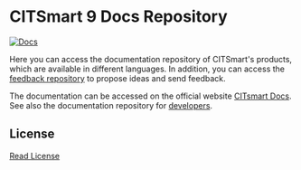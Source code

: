 # CITSmart 9 Docs Repository

[![Docs](https://img.shields.io/badge/docs-stable-steelblue.svg?style=flat-square)](https://documentation.citsmart.com)

Here you can access the documentation repository of CITSmart's products, which are available in different languages. In addition, you can access the [feedback repository][1] to propose ideas and send feedback.

The documentation can be accessed on the official website [CITsmart Docs][2]. See also the documentation repository for [developers][3].


## License

[Read License][4]

[1]:https://github.com/citsmartdocs/feedback
[2]:https://documentation.citsmart.com
[3]:https://github.com/citsmartdocs/developers
[4]:license.md
